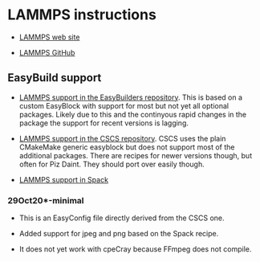 # LAMMPS instructions

  * [LAMMPS web site](https://www.lammps.org/)

  * [LAMMPS GitHub](https://github.com/lammps/lammps)


## EasyBuild support

  * [LAMMPS support in the EasyBuilders repository](https://github.com/easybuilders/easybuild-easyconfigs/tree/develop/easybuild/easyconfigs/l/LAMMPS).
    This is based on a custom EasyBlock with support for most but not yet all optional packages.
    Likely due to this and the continyous rapid changes in the package the support for recent
    versions is lagging.

  * [LAMMPS support in the CSCS repository](https://github.com/eth-cscs/production/tree/master/easybuild/easyconfigs/l/LAMMPS).
    CSCS uses the plain CMakeMake generic easyblock but does not support most of the additional
    packages. There are recipes for newer versions though, but often for Piz Daint. They should
    port over easily though.

  * [LAMMPS support in Spack](https://github.com/spack/spack/tree/develop/var/spack/repos/builtin/packages/lammps)


### 29Oct20*-minimal

  * This is an EasyConfig file directly derived from the CSCS one.

  * Added support for jpeg and png based on the Spack recipe.

  * It does not yet work with cpeCray because FFmpeg does not compile.
